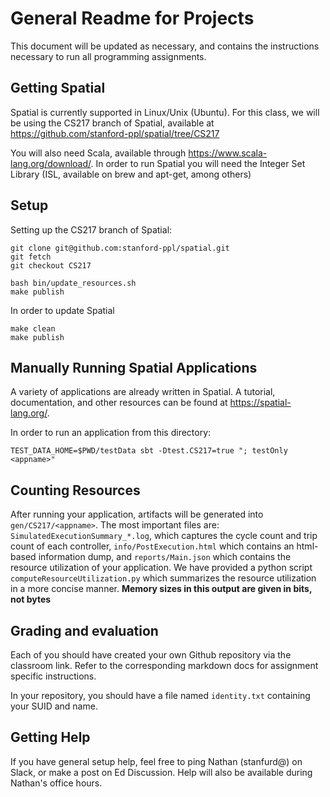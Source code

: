 # General Readme for Projects
This document will be updated as necessary, and contains the instructions necessary to run all programming assignments.

## Getting Spatial
Spatial is currently supported in Linux/Unix (Ubuntu). For this class, we will be using the CS217 branch of Spatial, available at https://github.com/stanford-ppl/spatial/tree/CS217

You will also need Scala, available through https://www.scala-lang.org/download/.
In order to run Spatial you will need the Integer Set Library (ISL, available on brew and apt-get, among others)

## Setup
Setting up the CS217 branch of Spatial:

```shell
git clone git@github.com:stanford-ppl/spatial.git
git fetch
git checkout CS217

bash bin/update_resources.sh
make publish
```

In order to update Spatial

```shell
make clean
make publish
```

## Manually Running Spatial Applications
A variety of applications are already written in Spatial. A tutorial, documentation, and other resources can be found at https://spatial-lang.org/.

In order to run an application from this directory:

```shell
TEST_DATA_HOME=$PWD/testData sbt -Dtest.CS217=true "; testOnly <appname>" 
```

## Counting Resources
After running your application, artifacts will be generated into `gen/CS217/<appname>`. The most important files are:
`SimulatedExecutionSummary_*.log`, which captures the cycle count and trip count of each controller, `info/PostExecution.html` which contains an html-based information dump, and `reports/Main.json`
which contains the resource utilization of your application. We have provided a python script `computeResourceUtilization.py` which summarizes the resource utilization in a more concise manner.
**Memory sizes in this output are given in bits, not bytes**


## Grading and evaluation
Each of you should have created your own Github repository via the classroom link. Refer to the corresponding markdown docs for assignment specific instructions.

In your repository, you should have a file named `identity.txt` containing your SUID and name.

## Getting Help
If you have general setup help, feel free to ping Nathan (stanfurd@) on Slack, or make a post on Ed Discussion. Help will also be available during Nathan's office hours.
